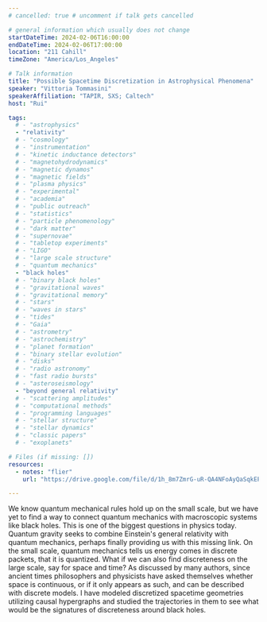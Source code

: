 ```yaml
---
# cancelled: true # uncomment if talk gets cancelled

# general information which usually does not change
startDateTime: 2024-02-06T16:00:00
endDateTime: 2024-02-06T17:00:00
location: "211 Cahill"
timeZone: "America/Los_Angeles"

# Talk information
title: "Possible Spacetime Discretization in Astrophysical Phenomena"
speaker: "Vittoria Tommasini"
speakerAffiliation: "TAPIR, SXS; Caltech"
host: "Rui"

tags:
  # - "astrophysics"
  - "relativity"
  # - "cosmology"
  # - "instrumentation"
  # - "kinetic inductance detectors"
  # - "magnetohydrodynamics"
  # - "magnetic dynamos"
  # - "magnetic fields"
  # - "plasma physics"
  # - "experimental"
  # - "academia"
  # - "public outreach"
  # - "statistics"
  # - "particle phenomenology"
  # - "dark matter"
  # - "supernovae"
  # - "tabletop experiments"
  # - "LIGO"
  # - "large scale structure"
  # - "quantum mechanics"
  - "black holes"
  # - "binary black holes"
  # - "gravitational waves"
  # - "gravitational memory"
  # - "stars"
  # - "waves in stars"
  # - "tides"
  # - "Gaia"
  # - "astrometry"
  # - "astrochemistry"
  # - "planet formation"
  # - "binary stellar evolution"
  # - "disks"
  # - "radio astronomy"
  # - "fast radio bursts"
  # - "asteroseismology"
  - "beyond general relativity"
  # - "scattering amplitudes"
  # - "computational methods"
  # - "programming languages"
  # - "stellar structure"
  # - "stellar dynamics"
  # - "classic papers"
  # - "exoplanets"

# Files (if missing: [])
resources:
  - notes: "flier"
    url: "https://drive.google.com/file/d/1h_8m7ZmrG-uR-QA4NFoAyQaSqkEPk275/view?usp=drive_link"

---
```


We know quantum mechanical rules hold up on the small scale, but we have yet to find a way to connect quantum mechanics with macroscopic systems like black holes.
This is one of the biggest questions in physics today.
Quantum gravity seeks to combine Einstein's general relativity with quantum mechanics, perhaps finally providing us with this missing link.
On the small scale, quantum mechanics tells us energy comes in discrete packets, that it is quantized.
What if we can also find discreteness on the large scale, say for space and time?
As discussed by many authors, since ancient times philosophers and physicists have asked themselves whether space is continuous, or if it only appears as such, and can be described with discrete models.
I have modeled discretized spacetime geometries utilizing causal hypergraphs and studied the trajectories in them to see what would be the signatures of discreteness around black holes.

